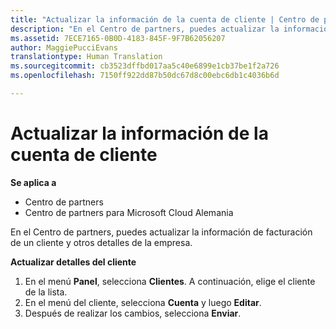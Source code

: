 ```yaml
---
title: "Actualizar la información de la cuenta de cliente | Centro de partners"
description: "En el Centro de partners, puedes actualizar la información de facturación de un cliente y otros detalles de la empresa."
ms.assetid: 7ECE7165-0B0D-4183-845F-9F7B62056207
author: MaggiePucciEvans
translationtype: Human Translation
ms.sourcegitcommit: cb3523dffbd017aa5c40e6899e1cb37be1f2a726
ms.openlocfilehash: 7150ff922dd87b50dc67d8c00ebc6db1c4036b6d

---
```


# Actualizar la información de la cuenta de cliente

**Se aplica a**

-  Centro de partners
-  Centro de partners para Microsoft Cloud Alemania

En el Centro de partners, puedes actualizar la información de facturación de un cliente y otros detalles de la empresa.

**Actualizar detalles del cliente**

1.  En el menú **Panel**, selecciona **Clientes**. A continuación, elige el cliente de la lista.
2.  En el menú del cliente, selecciona **Cuenta** y luego **Editar**.
3.  Después de realizar los cambios, selecciona **Enviar**.

 

 






<!--HONumber=Jan17_HO2-->


